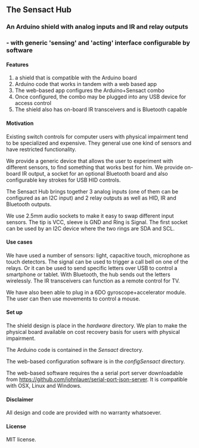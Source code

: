 ## The Sensact Hub
### An Arduino shield with analog inputs and IR and relay outputs
### - with generic 'sensing' and 'acting' interface configurable by software

#### Features

1. a shield that is compatible with the Arduino board
2. Arduino code that works in tandem with a web based app
3. The web-based app configures the Arduino+Sensact combo
4. Once configured, the combo may be plugged into any USB device for access control
5. The shield also has on-board IR transceivers and is Bluetooth capable

#### Motivation

Existing switch controls for computer users with physical impairment tend to be specialized and expensive. They general use one kind of sensors and have restricted functionality.

We provide a generic device that allows the user to experiment with different sensors, to find something that works best for him. We provide on-board IR output, a socket for an optional Bluetooth board and also configurable key strokes for USB HID controls. 

The Sensact Hub brings together 3 analog inputs (one of them can be configured as an I2C input) and 2 relay outputs as well as HID, IR and Bluetooth outputs.

We use 2.5mm audio sockets to make it easy to swap different input sensors. The tip is VCC, sleeve is GND and Ring is Signal. The first socket can be used by an I2C device where the two rings are SDA and SCL.

#### Use cases

We have used a number of sensors: light, capacitive touch, microphone as touch detectors. The signal can be used to trigger a call bell on one of the relays. Or it can be used to send specific letters over USB to control a smartphone or tablet. With Bluetooth, the hub sends out the letters wirelessly. The IR transceivers can function as a remote control for TV.

We have also been able to plug in a 6DO gyroscope+accelerator module. The user can then use movements to control a mouse.

#### Set up

The shield design is place in the *hardware* directory. We plan to make the physical board available on cost recovery basis for users with physical impairment.

The Arduino code is contained in the *Sensact* directory. 

The web-based configuration software is in the *configSensact* directory.

The web-based software requires the a serial port server downloadable from <https://github.com/johnlauer/serial-port-json-server>. It is compatible with OSX, Linux and Windows.

#### Disclaimer

All design and code are provided with no warranty whatsoever.

#### License
MIT license.

